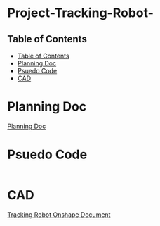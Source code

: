 # Project-Tracking-Robot-

## Table of Contents
* [Table of Contents](#Table-of-Contents)
* [Planning Doc](#Planning-Doc)
* [Psuedo Code](#Psuedo-Code)
* [CAD](#CAD)

# Planning Doc
[Planning Doc](https://docs.google.com/document/d/1wc93BhvHGLaoOaXJF7GRMtSFqLSzudBI6vST_CI2M0Q/edit)

# Psuedo Code

```C++


```

# CAD 
[Tracking Robot Onshape Document](https://cvilleschools.onshape.com/documents/05edb6bbe957408c2cba31d5/w/5ff28680bd56d700ba3ee2ed/e/ac0d6603a624c149f78b00e1)
